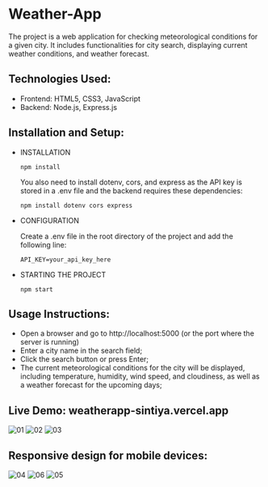 # Weather-App
The project is a web application for checking meteorological conditions for a given city. It includes functionalities for city search, displaying current weather conditions, and weather forecast.

## Technologies Used:
 - Frontend: HTML5, CSS3, JavaScript
 - Backend: Node.js, Express.js

## Installation and Setup:

- INSTALLATION

   ```npm install```

  You also need to install dotenv, cors, and express as the API key is stored in a .env file and the backend requires these dependencies:

  ```npm install dotenv cors express```

- CONFIGURATION
  
  Create a .env file in the root directory of the project and add the following line:
  
  ```API_KEY=your_api_key_here```

- STARTING THE PROJECT
  
  ```npm start```
    

## Usage Instructions:
- Open a browser and go to http://localhost:5000 (or the port where the server is running)
- Enter a city name in the search field;
- Click the search button or press Enter;
- The current meteorological conditions for the city will be displayed, including temperature, humidity, wind speed, and cloudiness, as well as a weather forecast for the upcoming days;

## Live Demo: weatherapp-sintiya.vercel.app 

![01](https://github.com/user-attachments/assets/b3a20da3-dab7-4220-9d88-322ea6120aff)
![02](https://github.com/user-attachments/assets/da60119d-a61b-4ec7-b03b-c2ef11477217)
![03](https://github.com/user-attachments/assets/1acc7172-1754-44d7-a952-c6e8996223cf)

## Responsive design for mobile devices:
![04](https://github.com/user-attachments/assets/15c922a9-2ef2-45a2-8522-d323200c8308)
![06](https://github.com/user-attachments/assets/d22ba67a-10e9-449b-8bd4-f2fd695959b7)
![05](https://github.com/user-attachments/assets/0dcc56d8-2c5f-4789-b37f-e6fb087a661e)


